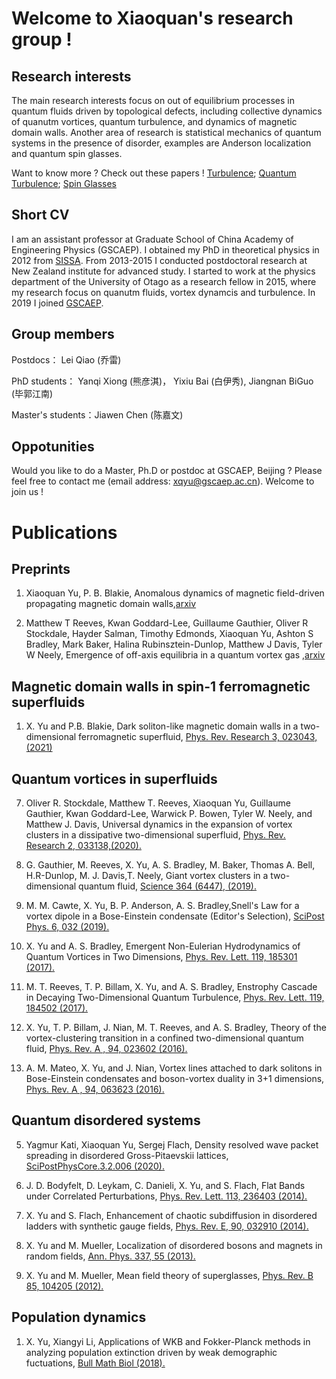 # Welcome to Xiaoquan's research group !

## Research interests
The main research interests focus on out of equilibrium processes in quantum fluids driven by topological defects, including collective dynamics of quanutm vortices, quantum turbulence, and dynamics of magnetic domain walls. Another area of research is statistical mechanics of quantum systems in the presence of disorder, examples are Anderson localization and quantum spin glasses. 

Want to know more ?  Check out these papers !  [Turbulence](https://github.com/Xiaoquanyu/resaerch-group-on-quantum-liquid/blob/master/Lessons%20from%20Hydrodynamic%20Turbulence.pdf);  [Quantum  Turbulence](https://github.com/Xiaoquanyu/resaerch-group-on-quantum-liquid/blob/master/Introduction%20to%20quantum%20turbulence.pdf); [Spin Glasses](https://github.com/Xiaoquanyu/resaerch-group-on-quantum-liquid/blob/master/Spin%20Glasses-%20Old%20and%20New%20Complexity.pdf)

## Short CV

I am an assistant professor at Graduate School of China Academy of Engineering Physics (GSCAEP). I obtained my PhD in theoretical physics in 2012 from [SISSA](https://www.statphys.sissa.it/wordpress/). From 2013-2015 I conducted postdoctoral research at New Zealand institute for advanced study. I started to work at the physics department of the University of Otago as a research fellow in 2015, where my research focus on quanutm fluids, vortex dynamcis and turbulence. In 2019 I joined [GSCAEP](http://gscaep.ac.cn/subPage/kxyj.html?index=0#threekytd=2). 


## Group members
Postdocs：  Lei Qiao (乔雷)

PhD students：  Yanqi Xiong (熊彦淇)，  Yixiu Bai (白伊秀),   Jiangnan BiGuo (毕郭江南) 

Master's students：Jiawen Chen (陈嘉文)



## Oppotunities 
Would you like to do a Master, Ph.D or postdoc at GSCAEP, Beijing ? Please feel free to contact me (email address:  xqyu@gscaep.ac.cn).  Welcome to join us ! 
# Publications

## Preprints
1) Xiaoquan Yu, P. B. Blakie,  Anomalous dynamics of magnetic field-driven propagating magnetic domain
  walls,[arxiv](https://arxiv.org/abs/2104.12967)

2) Matthew T Reeves, Kwan Goddard-Lee, Guillaume Gauthier, Oliver R Stockdale, Hayder Salman, Timothy Edmonds, Xiaoquan Yu, Ashton S Bradley, Mark Baker, Halina Rubinsztein-Dunlop, Matthew J Davis, Tyler W Neely, Emergence of off-axis equilibria in a quantum vortex gas ,[arxiv](https://arxiv.org/abs/2010.10049)


## Magnetic domain walls in spin-1 ferromagnetic superfluids

1) X. Yu and P.B. Blakie,  Dark soliton-like magnetic domain walls in a two-dimensional ferromagnetic superfluid, [Phys. Rev. Research 3, 023043,(2021)](https://journals.aps.org/prresearch/abstract/10.1103/PhysRevResearch.3.023043)


## Quantum vortices in superfluids 
7) Oliver R. Stockdale, Matthew T. Reeves, Xiaoquan Yu, Guillaume Gauthier, Kwan Goddard-Lee, Warwick P. Bowen, Tyler W. Neely, and Matthew J. Davis, Universal dynamics in the expansion of vortex clusters in a dissipative two-dimensional superfluid, [Phys. Rev. Research 2, 033138,(2020).](https://journals.aps.org/prresearch/abstract/10.1103/PhysRevResearch.2.033138)

6) G. Gauthier, M. Reeves, X. Yu, A. S. Bradley, M. Baker, Thomas A. Bell, H.R-Dunlop, M.
J. Davis,T. Neely, Giant vortex clusters in a two-dimensional quantum fluid,  [Science  364 (6447), (2019).](https://science.sciencemag.org/content/364/6447/1264) 

5) M. M. Cawte, X. Yu, B. P. Anderson, A. S. Bradley,Snell's Law for a vortex dipole in a
Bose-Einstein condensate (Editor's Selection), [SciPost Phys. 6, 032 (2019). ](https://www.scipost.org/SciPostPhys.6.3.032/pdf) 

4) X. Yu and A. S. Bradley, Emergent Non-Eulerian Hydrodynamics of Quantum Vortices in
Two Dimensions, [Phys. Rev. Lett. 119, 185301 (2017). ](https://journals.aps.org/prl/abstract/10.1103/PhysRevLett.119.185301) 

3) M. T. Reeves, T. P. Billam, X. Yu, and A. S. Bradley, Enstrophy Cascade in Decaying
Two-Dimensional Quantum Turbulence, [Phys. Rev. Lett. 119, 184502 (2017).](https://journals.aps.org/prl/abstract/10.1103/PhysRevLett.119.184502) 

2) X. Yu, T. P. Billam, J. Nian, M. T. Reeves, and A. S. Bradley, Theory of the vortex-clustering
transition in a confined two-dimensional quantum fluid, [Phys. Rev. A , 94, 023602 (2016).](https://journals.aps.org/pra/abstract/10.1103/PhysRevA.94.023602) 

1) A. M. Mateo, X. Yu, and J. Nian, Vortex lines attached to dark solitons in Bose-Einstein
condensates and boson-vortex duality in 3+1 dimensions, [Phys. Rev. A , 94, 063623 (2016).](https://journals.aps.org/pra/abstract/10.1103/PhysRevA.94.063623)

## Quantum disordered systems 

5) Yagmur Kati, Xiaoquan Yu, Sergej Flach, Density resolved wave packet spreading in disordered Gross-Pitaevskii lattices, [SciPostPhysCore.3.2.006 (2020).](https://scipost.org/SciPostPhysCore.3.2.006) 

4) J. D. Bodyfelt, D. Leykam, C. Danieli, X. Yu, and S. Flach, Flat Bands under Correlated
Perturbations, [Phys. Rev. Lett. 113, 236403 (2014).](https://journals.aps.org/prl/abstract/10.1103/PhysRevLett.113.236403) 

3) X. Yu and S. Flach, Enhancement of chaotic subdiffusion in disordered ladders with synthetic
gauge fields, [Phys. Rev. E, 90, 032910 (2014).](https://journals.aps.org/pre/abstract/10.1103/PhysRevE.90.032910) 

2) X. Yu and M. Mueller, Localization of disordered bosons and magnets in random fields, [Ann.
Phys. 337, 55 (2013).](https://www.sciencedirect.com/science/article/abs/pii/S0003491613001462) 

1) X. Yu and M. Mueller, Mean field theory of superglasses, [Phys. Rev. B 85, 104205 (2012).](https://journals.aps.org/prb/abstract/10.1103/PhysRevB.85.104205)  

## Population dynamics 
1) X. Yu, Xiangyi Li, Applications of WKB and Fokker-Planck methods in analyzing population
extinction driven by weak demographic fuctuations, [Bull Math Biol (2018).](https://link.springer.com/article/10.1007/s11538-018-0483-6) 


